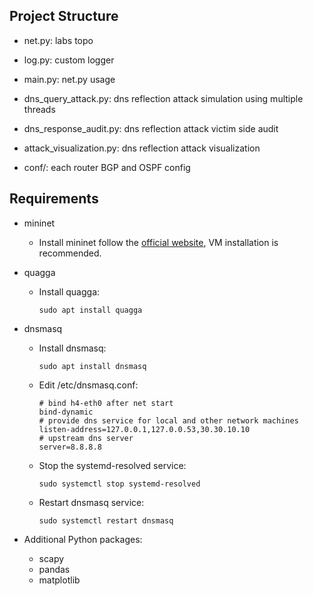 ## Project Structure

- net.py: labs topo

- log.py: custom logger

- main.py: net.py usage

- dns_query_attack.py: dns reflection attack simulation using multiple threads

- dns_response_audit.py: dns reflection attack victim side audit

- attack_visualization.py: dns reflection attack visualization

- conf/: each router BGP and OSPF config

## Requirements

- mininet

  - Install mininet follow the [official website](https://mininet.org/download/), VM installation is recommended. 

- quagga

  - Install quagga:

    ```
    sudo apt install quagga
    ```

- dnsmasq

  - Install dnsmasq:

    ```
    sudo apt install dnsmasq
    ```

  - Edit /etc/dnsmasq.conf:

    ```
    # bind h4-eth0 after net start
    bind-dynamic
    # provide dns service for local and other network machines
    listen-address=127.0.0.1,127.0.0.53,30.30.10.10
    # upstream dns server
    server=8.8.8.8
    ```
    
   - Stop the systemd-resolved service:

     ```
     sudo systemctl stop systemd-resolved
     ```

   - Restart dnsmasq service:

     ```
     sudo systemctl restart dnsmasq
     ```

- Additional Python packages:

  - scapy
  - pandas
  - matplotlib